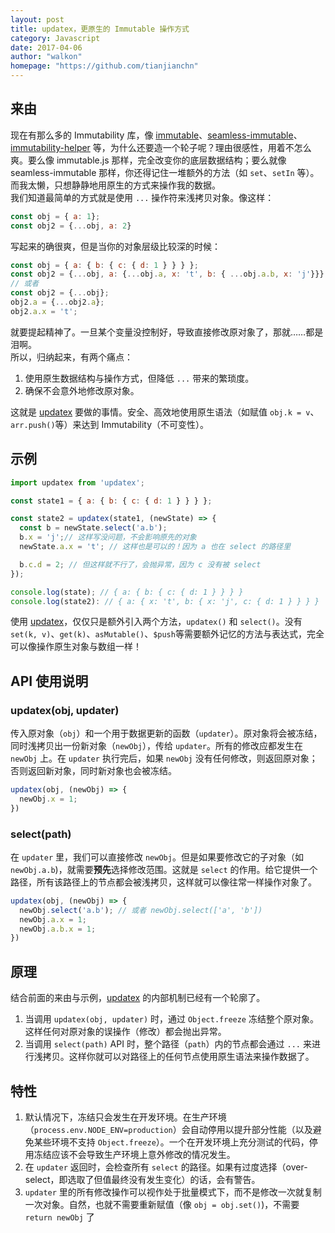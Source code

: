 ```yaml
---
layout: post
title: updatex，更原生的 Immutable 操作方式
category: Javascript
date: 2017-04-06
author: "walkon"
homepage: "https://github.com/tianjianchn"
---
```


## 来由
现在有那么多的 Immutability 库，像 [immutable](https://www.npmjs.com/package/immutable)、[seamless-immutable](https://www.npmjs.com/package/seamless-immutable)、[immutability-helper](https://www.npmjs.com/package/immutability-helper) 等，为什么还要造一个轮子呢？理由很感性，用着不怎么爽。要么像 immutable.js 那样，完全改变你的底层数据结构；要么就像 seamless-immutable 那样，你还得记住一堆额外的方法（如 `set`、`setIn` 等）。而我太懒，只想静静地用原生的方式来操作我的数据。  
我们知道最简单的方式就是使用 `...` 操作符来浅拷贝对象。像这样：
```js
const obj = { a: 1};
const obj2 = {...obj, a: 2}
```
写起来的确很爽，但是当你的对象层级比较深的时候：
```js
const obj = { a: { b: { c: { d: 1 } } } };
const obj2 = {...obj, a: {...obj.a, x: 't', b: { ...obj.a.b, x: 'j'}}}
// 或者
const obj2 = {...obj};
obj2.a = {...obj2.a};
obj2.a.x = 't';
```
就要提起精神了。一旦某个变量没控制好，导致直接修改原对象了，那就……都是泪啊。  
所以，归纳起来，有两个痛点：
1. 使用原生数据结构与操作方式，但降低 `...` 带来的繁琐度。
2. 确保不会意外地修改原对象。

这就是 [updatex](https://github.com/tianjianchn/updatex) 要做的事情。安全、高效地使用原生语法（如赋值 `obj.k = v`、`arr.push()`等）来达到 Immutability（不可变性）。

## 示例
```js
import updatex from 'updatex';

const state1 = { a: { b: { c: { d: 1 } } } };

const state2 = updatex(state1, (newState) => {
  const b = newState.select('a.b');
  b.x = 'j';// 这样写没问题，不会影响原先的对象
  newState.a.x = 't'; // 这样也是可以的！因为 a 也在 select 的路径里

  b.c.d = 2; // 但这样就不行了，会抛异常，因为 c 没有被 select
});

console.log(state); // { a: { b: { c: { d: 1 } } } }
console.log(state2): // { a: { x: 't', b: { x: 'j', c: { d: 1 } } } }
```
使用 [updatex](https://github.com/tianjianchn/updatex)，仅仅只是额外引入两个方法，`updatex()` 和 `select()`。没有 `set(k, v)`、`get(k)`、`asMutable()`、`$push`等需要额外记忆的方法与表达式，完全可以像操作原生对象与数组一样！

## API 使用说明

### updatex(obj, updater)
传入原对象（`obj`）和一个用于数据更新的函数（`updater`）。原对象将会被冻结，同时浅拷贝出一份新对象（`newObj`），传给 `updater`。所有的修改应都发生在 `newObj` 上。在 `updater` 执行完后，如果 `newObj` 没有任何修改，则返回原对象；否则返回新对象，同时新对象也会被冻结。
```js
updatex(obj, (newObj) => {
  newObj.x = 1;
})
```

### select(path)
在 `updater` 里，我们可以直接修改 `newObj`。但是如果要修改它的子对象（如 `newObj.a.b`)，就需要**预先**选择修改范围。这就是 `select` 的作用。给它提供一个路径，所有该路径上的节点都会被浅拷贝，这样就可以像往常一样操作对象了。
```js
updatex(obj, (newObj) => {
  newObj.select('a.b'); // 或者 newObj.select(['a', 'b'])
  newObj.a.x = 1;
  newObj.a.b.x = 1;
})
```

## 原理
结合前面的来由与示例，[updatex](https://github.com/tianjianchn/updatex) 的内部机制已经有一个轮廓了。
1. 当调用 `updatex(obj, updater)` 时，通过 `Object.freeze` 冻结整个原对象。这样任何对原对象的误操作（修改）都会抛出异常。
2. 当调用 `select(path)` API 时，整个路径（`path`）内的节点都会通过 `...` 来进行浅拷贝。这样你就可以对路径上的任何节点使用原生语法来操作数据了。

## 特性
1. 默认情况下，冻结只会发生在开发环境。在生产环境（`process.env.NODE_ENV=production`）会自动停用以提升部分性能（以及避免某些环境不支持 `Object.freeze`）。一个在开发环境上充分测试的代码，停用冻结应该不会导致生产环境上意外修改的情况发生。
2. 在 `updater` 返回时，会检查所有 `select` 的路径。如果有过度选择（over-select，即选取了但值最终没有发生变化）的话，会有警告。
3. `updater` 里的所有修改操作可以视作处于批量模式下，而不是修改一次就复制一次对象。自然，也就不需要重新赋值（像 `obj = obj.set()`)，不需要 `return newObj` 了
